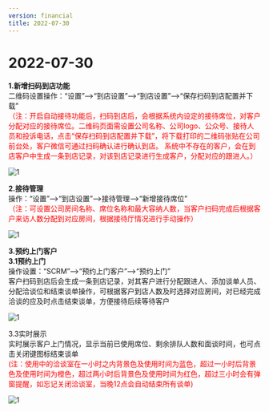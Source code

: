 ```yaml
---
version: financial
title: 2022-07-30
---
```

# 2022-07-30

<ImageViewer/>

**1.新增扫码到店功能**  
二维码设置操作：“设置”-->“到店设置”-->“到店设置”-->“保存扫码到店配置并下载”  
<span style="color:red">（注：开启自动接待功能后，扫码到店后，会根据系统内设定的接待席位，对客户分配对应的接待席位。二维码页面需设置公司名称、公司logo、公众号、接待人员和投诉电话，点击“保存扫码到店配置并下载”，将下载打印的二维码张贴在公司前台处，客户微信可通过扫码确认进行确认到店。 系统中不存在的客户，会在到店客户中生成一条到店记录，对该到店记录进行生成客户，分配对应的跟进人。）</span>

![1](/assets/media/7.29.1.png "1")

**2.接待管理**  
操作：“设置”-->“到店设置”-->接待管理-->“新增接待席位”  
<span style="color:red">（注：可设置公司房间名称、席位名称和最大容纳人数，当客户扫码完成后根据客户来访人数分配到对应房间，根据接待厅情况进行手动操作）</span>

![1](/assets/media/7.29.2.png "1")

**3.预约上门客户**  
**3.1预约上门**  
操作设置：“SCRM”-->“预约上门客户”-->“预约上门”  
客户扫码到店后会生成一条到店记录，对其客户进行分配跟进人、添加谈单人员、分配洽谈位和结束谈单操作，可根据客户到店人数及时选择对应房间，对已经完成洽谈的应及时点击结束谈单，方便接待后续等待客户

![1](/assets/media/7.29.3.png "1")

3.3实时展示  
实时展示客户上门情况，显示当前已使用席位、剩余排队人数和面谈时间，也可点击关闭键图标结束谈单   
<span style="color:red">(注：使用中的洽谈室在一小时之内背景色及使用时间为蓝色，超过一小时后背景色及使用时间为橙色，超过两小时后背景色及使用时间为红色，超过三小时会有弹窗提醒，如忘记关闭洽谈室，当晚12点会自动结束所有谈单)</span>

![1](/assets/media/7.29.4.png "1")
